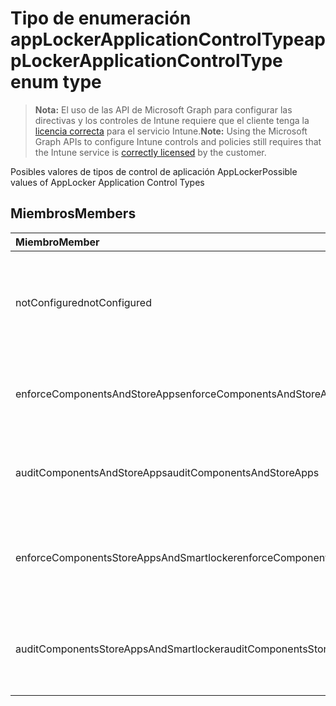 # <a name="applockerapplicationcontroltype-enum-type"></a><span data-ttu-id="fa827-101">Tipo de enumeración appLockerApplicationControlType</span><span class="sxs-lookup"><span data-stu-id="fa827-101">appLockerApplicationControlType enum type</span></span>

> <span data-ttu-id="fa827-102">**Nota:** El uso de las API de Microsoft Graph para configurar las directivas y los controles de Intune requiere que el cliente tenga la [licencia correcta](https://go.microsoft.com/fwlink/?linkid=839381) para el servicio Intune.</span><span class="sxs-lookup"><span data-stu-id="fa827-102">**Note:** Using the Microsoft Graph APIs to configure Intune controls and policies still requires that the Intune service is [correctly licensed](https://go.microsoft.com/fwlink/?linkid=839381) by the customer.</span></span>

<span data-ttu-id="fa827-103">Posibles valores de tipos de control de aplicación AppLocker</span><span class="sxs-lookup"><span data-stu-id="fa827-103">Possible values of AppLocker Application Control Types</span></span>
## <a name="members"></a><span data-ttu-id="fa827-104">Miembros</span><span class="sxs-lookup"><span data-stu-id="fa827-104">Members</span></span>
|<span data-ttu-id="fa827-105">Miembro</span><span class="sxs-lookup"><span data-stu-id="fa827-105">Member</span></span>|<span data-ttu-id="fa827-106">Valor</span><span class="sxs-lookup"><span data-stu-id="fa827-106">Value</span></span>|<span data-ttu-id="fa827-107">Descripción</span><span class="sxs-lookup"><span data-stu-id="fa827-107">Description</span></span>|
|:---|:---|:---|
|<span data-ttu-id="fa827-108">notConfigured</span><span class="sxs-lookup"><span data-stu-id="fa827-108">notConfigured</span></span>|<span data-ttu-id="fa827-109">0</span><span class="sxs-lookup"><span data-stu-id="fa827-109">0%</span></span>|<span data-ttu-id="fa827-110">Valor predeterminado de dispositivo, no se ha seleccionado ningún tipo de control de aplicación.</span><span class="sxs-lookup"><span data-stu-id="fa827-110">Device default value, no Application Control type selected.</span></span>|
|<span data-ttu-id="fa827-111">enforceComponentsAndStoreApps</span><span class="sxs-lookup"><span data-stu-id="fa827-111">enforceComponentsAndStoreApps</span></span>|<span data-ttu-id="fa827-112">1</span><span class="sxs-lookup"><span data-stu-id="fa827-112">$1</span></span>|<span data-ttu-id="fa827-113">Exigir las aplicaciones de tienda y componentes de Windows.</span><span class="sxs-lookup"><span data-stu-id="fa827-113">Enforce Windows component and store apps.</span></span>|
|<span data-ttu-id="fa827-114">auditComponentsAndStoreApps</span><span class="sxs-lookup"><span data-stu-id="fa827-114">auditComponentsAndStoreApps</span></span>|<span data-ttu-id="fa827-115">2</span><span class="sxs-lookup"><span data-stu-id="fa827-115">-2</span></span>|<span data-ttu-id="fa827-116">Auditar las aplicaciones de tienda y componentes de Windows.</span><span class="sxs-lookup"><span data-stu-id="fa827-116">Audit Windows component and store apps.</span></span>|
|<span data-ttu-id="fa827-117">enforceComponentsStoreAppsAndSmartlocker</span><span class="sxs-lookup"><span data-stu-id="fa827-117">enforceComponentsStoreAppsAndSmartlocker</span></span>|<span data-ttu-id="fa827-118">3</span><span class="sxs-lookup"><span data-stu-id="fa827-118">-3</span></span>|<span data-ttu-id="fa827-119">Exigir Smart Locker, las aplicaciones de tienda y componentes de Windows.</span><span class="sxs-lookup"><span data-stu-id="fa827-119">Enforce Windows components, store apps and smart locker.</span></span>|
|<span data-ttu-id="fa827-120">auditComponentsStoreAppsAndSmartlocker</span><span class="sxs-lookup"><span data-stu-id="fa827-120">auditComponentsStoreAppsAndSmartlocker</span></span>|<span data-ttu-id="fa827-121">4</span><span class="sxs-lookup"><span data-stu-id="fa827-121">-4</span></span>|<span data-ttu-id="fa827-122">Auditar Smart Locker, las aplicaciones de tienda y componentes de Windows.</span><span class="sxs-lookup"><span data-stu-id="fa827-122">Audit Windows components, store apps and smart locker.</span></span>|



